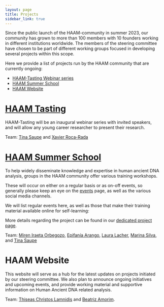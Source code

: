 ```yaml
---
layout: page
title: Projects
sidebar_link: true
---
```


Since the public launch of the HAAM-community in summer 2023, our community has grown to more than 100 members with 10 founders working in different institutions worldwide. The members of the steering committee have chosen to be part of different working groups focused in developing several projects within this scope.

Here we provide a list of projects run by the HAAM community that are currently ongoing:

<!-- TOC -->

- [HAAM-Tasting Webinar series](/projects/haam_tasting)
- [HAAM Summer School](/projects/haam_summer_school)
- [HAAM Website](#haam-website)

<!-- /TOC -->
<!-- /TOC -->

# [HAAM Tasting](/projects/haam_tasting)

HAAM-Tasting will be an inaugural webinar series with invited speakers, and will allow any young career researcher to present their research.

Team: [Tina Saupe](mailto:tsaupe@live.de) and [Xavier Roca-Rada](mailto:xavier.rocarada@adelaide.edu.au)


# [HAAM Summer School](/projects/haam_summer_school)

To help widely disseminate knowledge and expertise in human ancient DNA analysis, groups in the HAAM community offer various training workshops.

These will occur on either on a regular basis or as on-off events, so generally please keep an eye on the [events](/category/events/) page, as well as the various social media channels.

We will list regular events here, as well as those that make their training material available online for self-learning:

More details regarding the project can be found in our [dedicated project page](/projects/haam_summer_school).

<!--
Website: https://haam-community.github.io/haam-summer-school
Supported by: 
-->

Team: [Miren Iraeta Orbegozo](mailto:iraeta.miren@gmail.com), [Epifanía Arango](mailto:epifaniarango@gmail.com), [Laura Lacher](mailto:laura_lacher@eva.mpg.de), [Marina Silva](mailto:marina.silva@crick.ac.uk), and [Tina Saupe](mailto:tsaupe@live.de)


# HAAM Website

This website will serve as a hub for the latest updates on projects initiated by our steering committee. We also plan to announce ongoing initiatives and upcoming events, and provide working material and supportive information on Human Ancient DNA related analysis.

Team: [Thiseas Christos Lamnidis](mailto:thiseas_christos_lamnidis@eva.mpg.de) and [Beatriz Amorim](mailto:amorimsba@gmail.com).